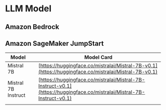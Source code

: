 # LLM Model

## Amazon Bedrock

## Amazon SageMaker JumpStart

| Model               |   | Model Card                                                                                                             |
| ------------------- | - | ---------------------------------------------------------------------------------------------------------------------- |
| Mistral 7B          |   | [https://huggingface.co/mistralai/Mistral-7B-v0.1](https://huggingface.co/mistralai/Mistral-7B-v0.1)                   |
| Mistral 7B Instruct |   | [https://huggingface.co/mistralai/Mistral-7B-Instruct-v0.1](https://huggingface.co/mistralai/Mistral-7B-Instruct-v0.1) |
|                     |   |                                                                                                                        |
